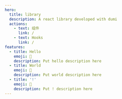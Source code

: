 ```yaml
---
hero:
  title: library
  description: A react library developed with dumi
  actions:
    - text: 组件
      link: /
    - text: Hooks
      link: /
features:
  - title: Hello
    emoji: 💎
    description: Put hello description here
  - title: World
    emoji: 🌈
    description: Put world description here
  - title: '!'
    emoji: 🚀
    description: Put ! description here
---
```

